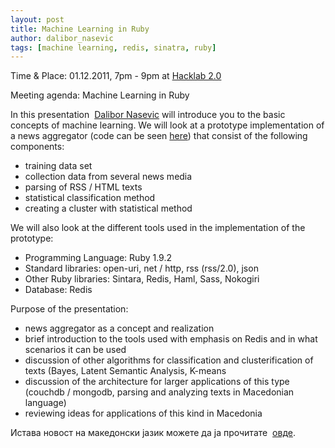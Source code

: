 ```yaml
---
layout: post
title: Machine Learning in Ruby
author: dalibor_nasevic
tags: [machine learning, redis, sinatra, ruby]
---
```


Time & Place: 01.12.2011, 7pm - 9pm at [Hacklab 2.0](https://maps.google.com/maps/ms?msid=202273220853331240819.0004b1c308bfec6b2e666&msa=0&ie=UTF8&t=h&vpsrc=0&ll=41.996171,21.41863&spn=0.006243,0.009334&source=embed "Hacklab 2.0 Google map")

Meeting agenda: Machine Learning in Ruby

In this presentation  [Dalibor Nasevic](http://twitter.com/dnasevic "Dalibor Nasevic") will introduce you to the basic concepts of machine learning. We will look at a prototype implementation of a news aggregator (code can be seen [here](https://github.com/dalibor/newsagg/ "News Aggregator source code")) that consist of the following components:

- training data set
- collection data from several news media
- parsing of RSS / HTML texts
- statistical classification method
- creating a cluster with statistical method

We will also look at the different tools used in the implementation of the prototype:

- Programming Language: Ruby 1.9.2
- Standard libraries: open-uri, net / http, rss (rss/2.0), json
- Other Ruby libraries: Sintara, Redis, Haml, Sass, Nokogiri
- Database: Redis

Purpose of the presentation:

- news aggregator as a concept and realization
- brief introduction to the tools used with emphasis on Redis and in what scenarios it can be used
- discussion of other algorithms for classification and clusterification of texts (Bayes, Latent Semantic Analysis, K-means
- discussion of the architecture for larger applications of this type (couchdb / mongodb, parsing and analyzing texts in Macedonian language)
- reviewing ideas for applications of this kind in Macedonia

Истава новост на македонски јазик можете да ја прочитате  [овде](http://b10g.spodeli.org/2011/11/ruby-01122011-19.html "Програмски јазици: Машинско учење во Ruby (01.12.2011, 19 час)").


